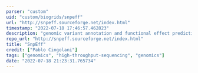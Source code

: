 ```yaml
---
parser: "custom"
uid: "custom/biogrids/snpeff"
url: "http://snpeff.sourceforge.net/index.html"
timestamp: "2022-07-18 17:46:57.462823"
description: "genomic variant annotation and functional effect prediction toolbox."
repo_url: "http://snpeff.sourceforge.net/index.html"
title: "SnpEff"
credit: ["Pablo Cingolani"]
tags: ["genomics", "high-throughput-sequencing", "genomics"]
date: "2022-07-18 21:23:31.765734"
---
```

